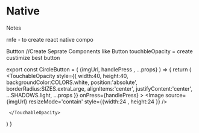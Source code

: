 # Native

Notes

rnfe - to create react native compo

Buttton
//Create Seprate Components like Button
touchbleOpacity = create custimize best button

export const CircleButton = ( {imgUrl, handlePress , ...props}  ) => {
  return (
     <TouchableOpacity style={{
         width:40,
         height:40,
         backgroundColor:COLORS.white,
         position:'absolute',
         borderRadius:SIZES.extraLarge,
         alignItems:'center',
         justifyContent:'center',
         ...SHADOWS.light,
         ...props
         }}
        onPress={handlePress}
     >
        <Image source={imgUrl}
         resizeMode='contain'
         style={{width:24 , height:24 }}
         />

     </TouchableOpacity>
  )
}
